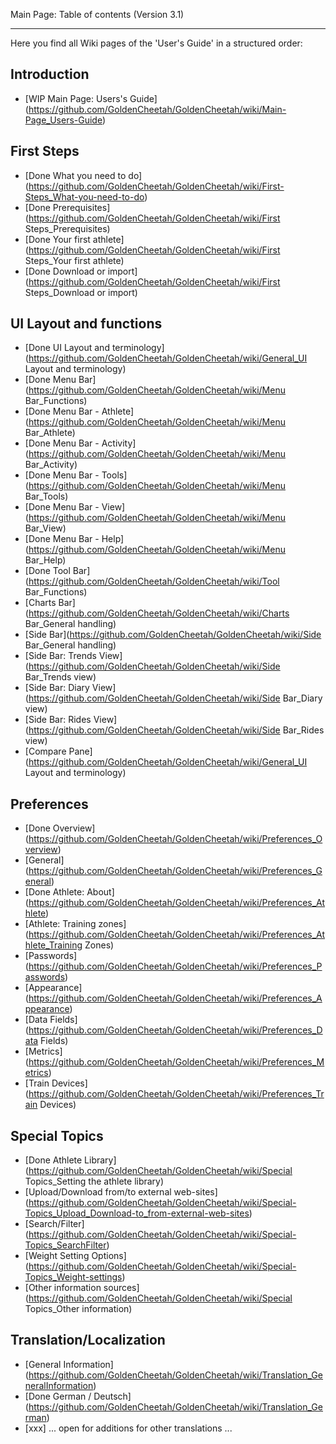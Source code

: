 Main Page: Table of contents (Version 3.1)
***
<!-- --- title: New Title -->

Here you find all Wiki pages of the 'User's Guide' in a structured order:

## Introduction

* [WIP Main Page: Users's Guide] (https://github.com/GoldenCheetah/GoldenCheetah/wiki/Main-Page_Users-Guide)

## First Steps

* [Done What you need to do] (https://github.com/GoldenCheetah/GoldenCheetah/wiki/First-Steps_What-you-need-to-do)
* [Done Prerequisites] (https://github.com/GoldenCheetah/GoldenCheetah/wiki/First Steps_Prerequisites)
* [Done Your first athlete] (https://github.com/GoldenCheetah/GoldenCheetah/wiki/First Steps_Your first athlete) 
* [Done Download or import] (https://github.com/GoldenCheetah/GoldenCheetah/wiki/First Steps_Download or import) 


## UI Layout and functions

* [Done UI Layout and terminology] (https://github.com/GoldenCheetah/GoldenCheetah/wiki/General_UI Layout and terminology)
* [Done Menu Bar] (https://github.com/GoldenCheetah/GoldenCheetah/wiki/Menu Bar_Functions)
* [Done Menu Bar - Athlete] (https://github.com/GoldenCheetah/GoldenCheetah/wiki/Menu Bar_Athlete)
* [Done Menu Bar - Activity] (https://github.com/GoldenCheetah/GoldenCheetah/wiki/Menu Bar_Activity)
* [Done Menu Bar - Tools] (https://github.com/GoldenCheetah/GoldenCheetah/wiki/Menu Bar_Tools)
* [Done Menu Bar - View] (https://github.com/GoldenCheetah/GoldenCheetah/wiki/Menu Bar_View)
* [Done Menu Bar - Help] (https://github.com/GoldenCheetah/GoldenCheetah/wiki/Menu Bar_Help)
* [Done Tool Bar](https://github.com/GoldenCheetah/GoldenCheetah/wiki/Tool Bar_Functions)
* [Charts Bar](https://github.com/GoldenCheetah/GoldenCheetah/wiki/Charts Bar_General handling)
* [Side Bar](https://github.com/GoldenCheetah/GoldenCheetah/wiki/Side Bar_General handling)
* [Side Bar: Trends View](https://github.com/GoldenCheetah/GoldenCheetah/wiki/Side Bar_Trends view)
* [Side Bar: Diary View](https://github.com/GoldenCheetah/GoldenCheetah/wiki/Side Bar_Diary view)
* [Side Bar: Rides View](https://github.com/GoldenCheetah/GoldenCheetah/wiki/Side Bar_Rides view)
* [Compare Pane](https://github.com/GoldenCheetah/GoldenCheetah/wiki/General_UI Layout and terminology)


## Preferences

* [Done Overview] (https://github.com/GoldenCheetah/GoldenCheetah/wiki/Preferences_Overview)
* [General] (https://github.com/GoldenCheetah/GoldenCheetah/wiki/Preferences_General)
* [Done Athlete: About] (https://github.com/GoldenCheetah/GoldenCheetah/wiki/Preferences_Athlete)
* [Athlete: Training zones] (https://github.com/GoldenCheetah/GoldenCheetah/wiki/Preferences_Athlete_Training Zones)
* [Passwords] (https://github.com/GoldenCheetah/GoldenCheetah/wiki/Preferences_Passwords)
* [Appearance] (https://github.com/GoldenCheetah/GoldenCheetah/wiki/Preferences_Appearance)
* [Data Fields] (https://github.com/GoldenCheetah/GoldenCheetah/wiki/Preferences_Data Fields)
* [Metrics] (https://github.com/GoldenCheetah/GoldenCheetah/wiki/Preferences_Metrics)
* [Train Devices] (https://github.com/GoldenCheetah/GoldenCheetah/wiki/Preferences_Train Devices)

## Special Topics

* [Done Athlete Library] (https://github.com/GoldenCheetah/GoldenCheetah/wiki/Special Topics_Setting the athlete library)
* [Upload/Download from/to external web-sites] (https://github.com/GoldenCheetah/GoldenCheetah/wiki/Special-Topics_Upload_Download-to_from-external-web-sites)
* [Search/Filter] (https://github.com/GoldenCheetah/GoldenCheetah/wiki/Special-Topics_SearchFilter)
* [Weight Setting Options] (https://github.com/GoldenCheetah/GoldenCheetah/wiki/Special-Topics_Weight-settings)
* [Other information sources] (https://github.com/GoldenCheetah/GoldenCheetah/wiki/Special Topics_Other information)

## Translation/Localization

* [General Information] (https://github.com/GoldenCheetah/GoldenCheetah/wiki/Translation_GeneralInformation)
* [Done German / Deutsch] (https://github.com/GoldenCheetah/GoldenCheetah/wiki/Translation_German)
* [xxx] ... open for additions for other translations ...


